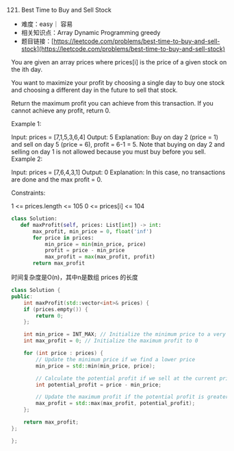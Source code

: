 121. Best Time to Buy and Sell Stock

* 难度：easy｜ 容易
* 相关知识点：Array Dynamic Programming greedy
* 题目链接：[https://leetcode.com/problems/best-time-to-buy-and-sell-stock](https://leetcode.com/problems/best-time-to-buy-and-sell-stock)



You are given an array prices where prices[i] is the price of a given stock on the ith day.

You want to maximize your profit by choosing a single day to buy one stock and choosing a different day in the future to sell that stock.

Return the maximum profit you can achieve from this transaction. If you cannot achieve any profit, return 0.

 

Example 1:

Input: prices = [7,1,5,3,6,4]
Output: 5
Explanation: Buy on day 2 (price = 1) and sell on day 5 (price = 6), profit = 6-1 = 5.
Note that buying on day 2 and selling on day 1 is not allowed because you must buy before you sell.
Example 2:

Input: prices = [7,6,4,3,1]
Output: 0
Explanation: In this case, no transactions are done and the max profit = 0.
 

Constraints:

1 <= prices.length <= 105
0 <= prices[i] <= 104


 ```python
class Solution:
    def maxProfit(self, prices: List[int]) -> int:
        max_profit, min_price = 0, float('inf')
        for price in prices:
            min_price = min(min_price, price)
            profit = price - min_price
            max_profit = max(max_profit, profit)
        return max_profit
```
时间复杂度是O(n)，其中n是数组 prices 的长度

```c++
class Solution {
public:
    int maxProfit(std::vector<int>& prices) {
    if (prices.empty()) {
        return 0;
    };

    int min_price = INT_MAX; // Initialize the minimum price to a very large value
    int max_profit = 0; // Initialize the maximum profit to 0

    for (int price : prices) {
        // Update the minimum price if we find a lower price
        min_price = std::min(min_price, price);

        // Calculate the potential profit if we sell at the current price
        int potential_profit = price - min_price;

        // Update the maximum profit if the potential profit is greater
        max_profit = std::max(max_profit, potential_profit);
    };

    return max_profit;
};

};
```
